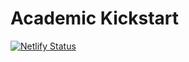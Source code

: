 # Academic Kickstart

[![Netlify Status](https://api.netlify.com/api/v1/badges/32a37c2b-cd3f-41e8-9cec-b46dd37746ad/deploy-status)](https://app.netlify.com/sites/jugalmarfatia/deploys)
